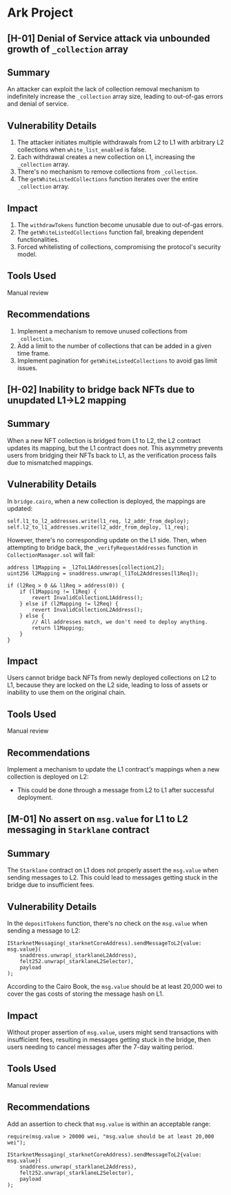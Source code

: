 # Ark Project

## [H-01] Denial of Service attack via unbounded growth of `_collection` array

## Summary

An attacker can exploit the lack of collection removal mechanism to indefinitely increase the `_collection` array size, leading to out-of-gas errors and denial of service.

## Vulnerability Details

1. The attacker initiates multiple withdrawals from L2 to L1 with arbitrary L2 collections when `white_list_enabled` is false.
2. Each withdrawal creates a new collection on L1, increasing the `_collection` array.
3. There's no mechanism to remove collections from `_collection`.
4. The `getWhiteListedCollections` function iterates over the entire `_collection` array.

## Impact

1. The `withdrawTokens` function become unusable due to out-of-gas errors.
2. The `getWhiteListedCollections` function fail, breaking dependent functionalities.
3. Forced whitelisting of collections, compromising the protocol's security model.

## Tools Used

Manual review

## Recommendations

1. Implement a mechanism to remove unused collections from `_collection`.
2. Add a limit to the number of collections that can be added in a given time frame.
3. Implement pagination for `getWhiteListedCollections` to avoid gas limit issues.

## [H-02] Inability to bridge back NFTs due to unupdated L1->L2 mapping

## Summary

When a new NFT collection is bridged from L1 to L2, the L2 contract updates its mapping, but the L1 contract does not. This asymmetry prevents users from bridging their NFTs back to L1, as the verification process fails due to mismatched mappings.

## Vulnerability Details

In `bridge.cairo`, when a new collection is deployed, the mappings are updated:

```cairo
self.l1_to_l2_addresses.write(l1_req, l2_addr_from_deploy);
self.l2_to_l1_addresses.write(l2_addr_from_deploy, l1_req);
```

However, there's no corresponding update on the L1 side.
Then, when attempting to bridge back, the `_verifyRequestAddresses` function in `CollectionManager.sol` will fail:

```solidity
address l1Mapping = _l2ToL1Addresses[collectionL2];
uint256 l2Mapping = snaddress.unwrap(_l1ToL2Addresses[l1Req]);

if (l2Req > 0 && l1Req > address(0)) {
    if (l1Mapping != l1Req) {
        revert InvalidCollectionL1Address();
    } else if (l2Mapping != l2Req) {
        revert InvalidCollectionL2Address();
    } else {
        // All addresses match, we don't need to deploy anything.
        return l1Mapping;
    }
}
```

## Impact

Users cannot bridge back NFTs from newly deployed collections on L2 to L1, because they are locked on the L2 side, leading to loss of assets or inability to use them on the original chain.

## Tools Used

Manual review

## Recommendations

Implement a mechanism to update the L1 contract's mappings when a new collection is deployed on L2:

* This could be done through a message from L2 to L1 after successful deployment.

## [M-01] No assert on `msg.value` for L1 to L2 messaging in `Starklane` contract

## Summary

The `Starklane` contract on L1 does not properly assert the `msg.value` when sending messages to L2. This could lead to messages getting stuck in the bridge due to insufficient fees.

## Vulnerability Details

In the `depositTokens` function, there's no check on the `msg.value` when sending a message to L2:

```solidity
IStarknetMessaging(_starknetCoreAddress).sendMessageToL2{value: msg.value}(
    snaddress.unwrap(_starklaneL2Address),
    felt252.unwrap(_starklaneL2Selector),
    payload
);
```

According to the Cairo Book,  the `msg.value` should be at least 20,000 wei to cover the gas costs of storing the message hash on L1.

## Impact

Without proper assertion of `msg.value`, users might send transactions with insufficient fees, resulting in messages getting stuck in the bridge, then users needing to cancel messages after the 7-day waiting period.

## Tools Used

Manual review

## Recommendations

Add an assertion to check that `msg.value` is within an acceptable range:

```solidity
require(msg.value > 20000 wei, "msg.value should be at least 20,000 wei");

IStarknetMessaging(_starknetCoreAddress).sendMessageToL2{value: msg.value}(
    snaddress.unwrap(_starklaneL2Address),
    felt252.unwrap(_starklaneL2Selector),
    payload
);
```
